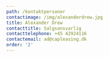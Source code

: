 ```yaml
---
path: /kontaktpersoner
contactimage: /img/alexanderdrew.jpg
title: Alexander Drew
contacttitle: Salgsansvarlig
contacttelephone: +45 42924116
contactemail: ad@capleasing.dk
order: '2'
---
```


